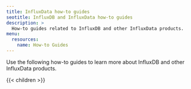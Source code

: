 ```yaml
---
title: InfluxData how-to guides
seotitle: InfluxDB and InfluxData how-to guides
description: >
  How-to guides related to InfluxDB and other InfluxData products.
menu:
  resources:
    name: How-to Guides
---
```


Use the following how-to guides to learn more about InfluxDB and other InfluxData products.

{{< children >}}